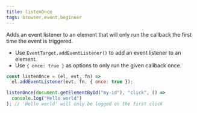 ```yaml
---
title: listenOnce
tags: browser,event,beginner
---
```


Adds an event listener to an element that will only run the callback the first time the event is triggered.

- Use `EventTarget.addEventListener()` to add an event listener to an element.
- Use `{ once: true }` as options to only run the given callback once.

```js
const listenOnce = (el, evt, fn) =>
  el.addEventListener(evt, fn, { once: true });
```

```js
listenOnce(document.getElementById("my-id"), "click", () =>
  console.log("Hello world")
); // 'Hello world' will only be logged on the first click
```

